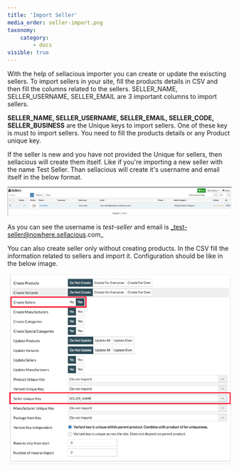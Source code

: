 ```yaml
---
title: 'Import Seller'
media_order: seller-import.png
taxonomy:
    category:
        - docs
visible: true
---
```


With the help of sellacious importer you can create or update the exiscting sellers. To import sellers in your site, fill the products details in CSV and then fill the columns related to the sellers. SELLER_NAME, SELLER_USERNAME, SELLER_EMAIL are 3 important columns to import sellers.

**SELLER_NAME, SELLER_USERNAME, SELLER_EMAIL, SELLER_CODE, SELLER_BUSINESS** are the Unique keys to import sellers. One of these key is must to import sellers. You need to fill the products details or any Product unique key.

If the seller is new and you have not provided the Unique for sellers, then sellacious will create them itself. Like if you're importing a new seller with the name Test Seller. Than sellacious will create it's username and email itself in the below format.

![](seller-import.png)

As you can see the username is _test-seller_ and email is _test-seller@nowhere.sellacious.com_

You can also create seller only without creating products. In the CSV fill the information related to sellers and import it. Configuration should be like in the below image.

![](seller_config.png)
